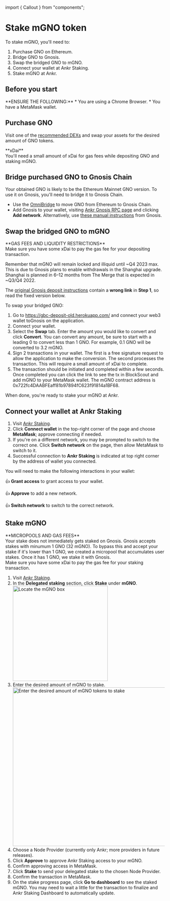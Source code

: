 import { Callout } from "components";

# Stake mGNO token

To stake mGNO, you'll need to:
1. Purchase GNO on Ethereum.
2. Bridge GNO to Gnosis.
3. Swap the bridged GNO to mGNO.
4. Connect your wallet at Ankr Staking.
5. Stake mGNO at Ankr.

## Before you start

<Callout type="info">
**ENSURE THE FOLLOWING:**
* You are using a Chrome Browser.
* You have a MetaMask wallet.
</Callout>

## Purchase GNO
Visit one of the [recommended DEXs](https://docs.gnosischain.com/ecosystems/defi#dex-aggregators) and swap your assets for the desired amount of GNO tokens.

<Callout type="tip">
**xDai**<br/>
You'll need a small amount of xDai for gas fees while depositing GNO and staking mGNO.
</Callout>

## Bridge purchased GNO to Gnosis Chain

Your obtained GNO is likely to be the Ethereum Mainnet GNO version.
To use it on Gnosis, you'll need to bridge it to Gnosis Chain.

* Use the [OmniBridge](https://omni.gnosischain.com/bridge) to move GNO from Ethereum to Gnosis Chain.
* Add Gnosis to your wallet, visiting [Ankr Gnosis RPC page](https://www.ankr.com/rpc/gnosis/) and clicking **Add network**. Alternatively, use [these manual instructions](https://docs.gnosischain.com/tools/wallets/metamask) from Gnosis.

## Swap the bridged GNO to mGNO

<Callout type="tip">
**GAS FEES AND LIQUIDITY RESTRICTIONS**<br/>
Make sure you have some xDai to pay the gas fee for your depositing transaction.

Remember that mGNO will remain locked and illiquid until ~Q4 2023 max.
This is due to Gnosis plans to enable withdrawals in the Shanghai upgrade. Shanghai is planned in 6–12 months from The Merge that is expected in ~Q3/Q4 2022.
</Callout>

The [original Gnosis deposit instructions](https://docs.gnosischain.com/node/validator-deposits#convert-gno-to-mgno-special-cases) contain a **wrong link** in **Step 1**, so read the fixed version below.

To swap your bridged GNO: 
1. Go to https://gbc-deposit-old.herokuapp.com/ and connect your web3 wallet toGnosis on the application.
2. Connect your wallet.
3. Select the **Swap** tab. Enter the amount you would like to convert and click **Convert**. You can convert any amount, be sure to start with a leading 0 to convert less than 1 GNO. For example, 0.1 GNO will be converted to 3.2 mGNO.
4. Sign 2 transactions in your wallet. The first is a free signature request to allow the application to make the conversion. The second processes the transaction. This will require a small amount of xDai to complete.
5. The transaction should be initiated and completed within a few seconds. Once completed you can click the link to see the tx in BlockScout and add mGNO to your MetaMask wallet. The mGNO contract address is 0x722fc4DAABFEaff81b97894fC623f91814a1BF68.

When done, you're ready to stake your mGNO at Ankr. 

## Connect your wallet at Ankr Staking

1. Visit [Ankr Staking](https://www.ankr.com/staking/stake).
2. Click **Connect wallet** in the top-right corner of the page and choose **MetaMask**; approve connecting if needed.
3. If you're on a different network, you may be prompted to switch to the correct one. Click **Switch network** on the page, then allow MetaMask to switch to it.
4. Successful connection to **Ankr Staking** is indicated at top right corner by the address of wallet you connected.

You will need to make the following interactions in your wallet:

👍 **Grant access** to grant access to your wallet.

👍 **Approve** to add a new network.

👍 **Switch network** to switch to the correсt network.

## Stake mGNO

<Callout type="info">
**MICROPOOLS AND GAS FEES**<br/>
Your stake does not immediately gets staked on Gnosis. 
Gnosis accepts stakes with minumum 1 GNO (32 mGNO).
To bypass this and accept your stake if it's lower than 1 GNO, we created a micropool that accumulates user stakes.
Once it has 1 GNO, we stake it with Gnosis.<br/>
Make sure you have some xDai to pay the gas fee for your staking transaction.
</Callout>

1. Visit [Ankr Staking](https://www.ankr.com/staking/stake).
2. In the **Delegated staking** section, click **Stake** under **mGNO**.
   <img src="/docs/delegated-staking/gnosis-delegated-staking-box.png" alt="Locate the mGNO box" class="responsive-pic" width="300" /> 
3. Enter the desired amount of mGNO to stake.
   <img src="/docs/delegated-staking/enter-mgno-token-amount-to-stake.png" alt="Enter the desired amount of mGNO tokens to stake" class="responsive-pic" width="500" />
4. Choose a Node Provider (currently only Ankr; more providers in future releases).
5. Click **Approve** to approve Ankr Staking access to your mGNO.
6. Confirm approving access in MetaMask.
7. Click **Stake** to send your delegated stake to the chosen Node Provider.
8. Confirm the transaction in MetaMask.
9. On the stake progress page, click **Go to dashboard** to see the staked mGNO. You may need to wait a little for the transaction to finalize and Ankr Staking Dashboard to automatically update.